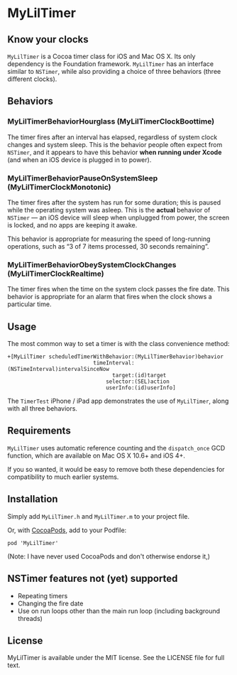 # MyLilTimer

## Know your clocks

`MyLilTimer` is a Cocoa timer class for iOS and Mac OS X. Its only dependency is the Foundation framework. `MyLilTimer` has an interface similar to `NSTimer`, while also providing a choice of three behaviors (three different clocks).

## Behaviors

### MyLilTimerBehaviorHourglass (MyLilTimerClockBoottime)

The timer fires after an interval has elapsed, regardless of system clock changes and system sleep. This is the behavior people often expect from `NSTimer`, and it appears to have this behavior **when running under Xcode** (and when an iOS device is plugged in to power).

### MyLilTimerBehaviorPauseOnSystemSleep (MyLilTimerClockMonotonic)

The timer fires after the system has run for some duration; this is paused while the operating system was asleep. This is the **actual** behavior of `NSTimer` — an iOS device will sleep when unplugged from power, the screen is locked, and no apps are keeping it awake.

This behavior is appropriate for measuring the speed of long-running operations, such as “3 of 7 items processed, 30 seconds remaining”.

### MyLilTimerBehaviorObeySystemClockChanges (MyLilTimerClockRealtime)

The timer fires when the time on the system clock passes the fire date. This behavior is appropriate for an alarm that fires when the clock shows a particular time.


## Usage

The most common way to set a timer is with the class convenience method:

    +[MyLilTimer scheduledTimerWithBehavior:(MyLilTimerBehavior)behavior
                               timeInterval:(NSTimeInterval)intervalSinceNow
                                     target:(id)target
                                   selector:(SEL)action
                                   userInfo:(id)userInfo]

The `TimerTest` iPhone / iPad app demonstrates the use of `MyLilTimer`, along with all three behaviors.


## Requirements

`MyLilTimer` uses automatic reference counting and the `dispatch_once` GCD function, which are available on Mac OS X 10.6+ and iOS 4+.

If you so wanted, it would be easy to remove both these dependencies for compatibility to much earlier systems.


## Installation

Simply add `MyLilTimer.h` and `MyLilTimer.m` to your project file.

Or, with [CocoaPods](http://cocoapods.org), add to your Podfile:

    pod 'MyLilTimer'

(Note: I have never used CocoaPods and don't otherwise endorse it,)


## NSTimer features not (yet) supported

- Repeating timers
- Changing the fire date
- Use on run loops other than the main run loop (including background threads)


## License

MyLilTimer is available under the MIT license. See the LICENSE file for full text.